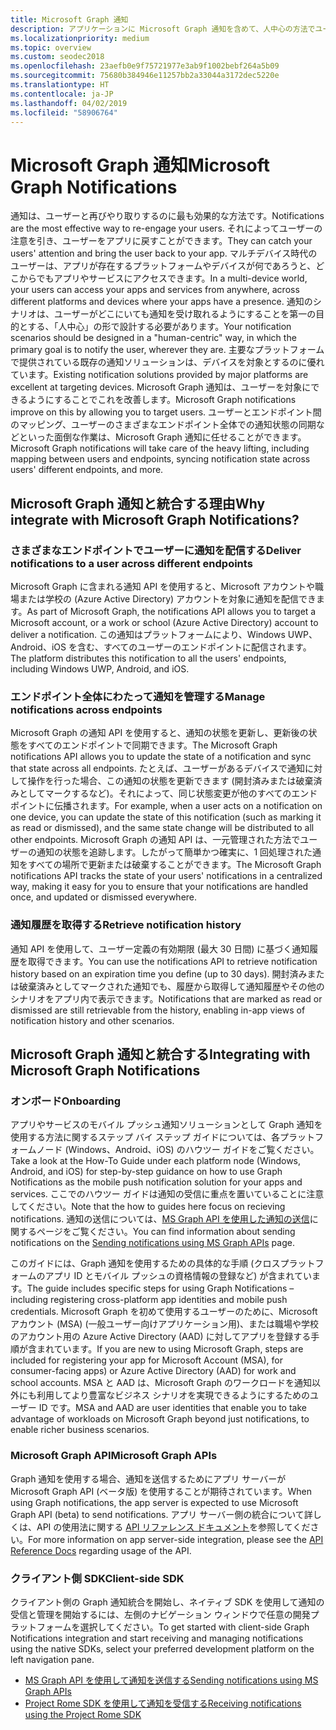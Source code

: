```yaml
---
title: Microsoft Graph 通知
description: アプリケーションに Microsoft Graph 通知を含めて、人中心の方法でユーザーと再びやり取りします。
ms.localizationpriority: medium
ms.topic: overview
ms.custom: seodec2018
ms.openlocfilehash: 23aefb0e9f75721977e3ab9f1002bebf264a5b09
ms.sourcegitcommit: 75680b384946e11257bb2a33044a3172dec5220e
ms.translationtype: HT
ms.contentlocale: ja-JP
ms.lasthandoff: 04/02/2019
ms.locfileid: "58906764"
---
```

# <a name="microsoft-graph-notifications"></a><span data-ttu-id="40789-103">Microsoft Graph 通知</span><span class="sxs-lookup"><span data-stu-id="40789-103">Microsoft Graph Notifications</span></span>
<span data-ttu-id="40789-104">通知は、ユーザーと再びやり取りするのに最も効果的な方法です。</span><span class="sxs-lookup"><span data-stu-id="40789-104">Notifications are the most effective way to re-engage your users.</span></span> <span data-ttu-id="40789-105">それによってユーザーの注意を引き、ユーザーをアプリに戻すことができます。</span><span class="sxs-lookup"><span data-stu-id="40789-105">They can catch your users' attention and bring the user back to your app.</span></span> <span data-ttu-id="40789-106">マルチデバイス時代のユーザーは、アプリが存在するプラットフォームやデバイスが何であろうと、どこからでもアプリやサービスにアクセスできます。</span><span class="sxs-lookup"><span data-stu-id="40789-106">In a multi-device world, your users can access your apps and services from anywhere, across different platforms and devices where your apps have a presence.</span></span>
<span data-ttu-id="40789-107">通知のシナリオは、ユーザーがどこにいても通知を受け取れるようにすることを第一の目的とする、「人中心」の形で設計する必要があります。</span><span class="sxs-lookup"><span data-stu-id="40789-107">Your notification scenarios should be designed in a "human-centric" way, in which the primary goal is to notify the user, wherever they are.</span></span> <span data-ttu-id="40789-108">主要なプラットフォームで提供されている既存の通知ソリューションは、デバイスを対象とするのに優れています。</span><span class="sxs-lookup"><span data-stu-id="40789-108">Existing notification solutions provided by major platforms are excellent at targeting devices.</span></span> <span data-ttu-id="40789-109">Microsoft Graph 通知は、ユーザーを対象にできるようにすることでこれを改善します。</span><span class="sxs-lookup"><span data-stu-id="40789-109">Microsoft Graph notifications improve on this by allowing you to target users.</span></span> <span data-ttu-id="40789-110">ユーザーとエンドポイント間のマッピング、ユーザーのさまざまなエンドポイント全体での通知状態の同期などといった面倒な作業は、Microsoft Graph 通知に任せることができます。</span><span class="sxs-lookup"><span data-stu-id="40789-110">Microsoft Graph notifications will take care of the heavy lifting, including mapping between users and endpoints, syncing notification state across users' different endpoints, and more.</span></span>

## <a name="why-integrate-with-microsoft-graph-notifications"></a><span data-ttu-id="40789-111">Microsoft Graph 通知と統合する理由</span><span class="sxs-lookup"><span data-stu-id="40789-111">Why integrate with Microsoft Graph Notifications?</span></span>

### <a name="deliver-notifications-to-a-user-across-different-endpoints"></a><span data-ttu-id="40789-112">さまざまなエンドポイントでユーザーに通知を配信する</span><span class="sxs-lookup"><span data-stu-id="40789-112">Deliver notifications to a user across different endpoints</span></span>
<span data-ttu-id="40789-113">Microsoft Graph に含まれる通知 API を使用すると、Microsoft アカウントや職場または学校の (Azure Active Directory) アカウントを対象に通知を配信できます。</span><span class="sxs-lookup"><span data-stu-id="40789-113">As part of Microsoft Graph, the notifications API allows you to target a Microsoft account, or a work or school (Azure Active Directory) account to deliver a notification.</span></span> <span data-ttu-id="40789-114">この通知はプラットフォームにより、Windows UWP、Android、iOS を含む、すべてのユーザーのエンドポイントに配信されます。</span><span class="sxs-lookup"><span data-stu-id="40789-114">The platform distributes this notification to all the users' endpoints, including Windows UWP, Android, and iOS.</span></span>

### <a name="manage-notifications-across-endpoints"></a><span data-ttu-id="40789-115">エンドポイント全体にわたって通知を管理する</span><span class="sxs-lookup"><span data-stu-id="40789-115">Manage notifications across endpoints</span></span>
<span data-ttu-id="40789-116">Microsoft Graph の通知 API を使用すると、通知の状態を更新し、更新後の状態をすべてのエンドポイントで同期できます。</span><span class="sxs-lookup"><span data-stu-id="40789-116">The Microsoft Graph notifications API allows you to update the state of a notification and sync that state across all endpoints.</span></span> <span data-ttu-id="40789-117">たとえば、ユーザーがあるデバイスで通知に対して操作を行った場合、この通知の状態を更新できます (開封済みまたは破棄済みとしてマークするなど)。それによって、同じ状態変更が他のすべてのエンドポイントに伝播されます。</span><span class="sxs-lookup"><span data-stu-id="40789-117">For example, when a user acts on a notification on one device, you can update the state of this notification (such as marking it as read or dismissed), and the same state change will be distributed to all other endpoints.</span></span> <span data-ttu-id="40789-118">Microsoft Graph の通知 API は、一元管理された方法でユーザーの通知の状態を追跡します。したがって簡単かつ確実に、1 回処理された通知をすべての場所で更新または破棄することができます。</span><span class="sxs-lookup"><span data-stu-id="40789-118">The Microsoft Graph notifications API tracks the state of your users' notifications in a centralized way, making it easy for you to ensure that your notifications are handled once, and updated or dismissed everywhere.</span></span>

### <a name="retrieve-notification-history"></a><span data-ttu-id="40789-119">通知履歴を取得する</span><span class="sxs-lookup"><span data-stu-id="40789-119">Retrieve notification history</span></span>
<span data-ttu-id="40789-120">通知 API を使用して、ユーザー定義の有効期限 (最大 30 日間) に基づく通知履歴を取得できます。</span><span class="sxs-lookup"><span data-stu-id="40789-120">You can use the notifications API to retrieve notification history based on an expiration time you define (up to 30 days).</span></span> <span data-ttu-id="40789-121">開封済みまたは破棄済みとしてマークされた通知でも、履歴から取得して通知履歴やその他のシナリオをアプリ内で表示できます。</span><span class="sxs-lookup"><span data-stu-id="40789-121">Notifications that are marked as read or dismissed are still retrievable from the history, enabling in-app views of notification history and other scenarios.</span></span>

## <a name="integrating-with-microsoft-graph-notifications"></a><span data-ttu-id="40789-122">Microsoft Graph 通知と統合する</span><span class="sxs-lookup"><span data-stu-id="40789-122">Integrating with Microsoft Graph Notifications</span></span>

### <a name="onboarding"></a><span data-ttu-id="40789-123">オンボード</span><span class="sxs-lookup"><span data-stu-id="40789-123">Onboarding</span></span>
<span data-ttu-id="40789-124">アプリやサービスのモバイル プッシュ通知ソリューションとして Graph 通知を使用する方法に関するステップ バイ ステップ ガイドについては、各プラットフォームノード (Windows、Android、iOS) のハウツー ガイドをご覧ください。</span><span class="sxs-lookup"><span data-stu-id="40789-124">Take a look at the How-To Guide under each platform node (Windows, Android, and iOS) for step-by-step guidance on how to use Graph Notifications as the mobile push notification solution for your apps and services.</span></span> <span data-ttu-id="40789-125">ここでのハウツー ガイドは通知の受信に重点を置いていることに注意してください。</span><span class="sxs-lookup"><span data-stu-id="40789-125">Note that the how to guides here focus on recieving notifications.</span></span> <span data-ttu-id="40789-126">通知の送信については、[MS Graph API を使用した通知の送信](sending-notifications.md)に関するページをご覧ください。</span><span class="sxs-lookup"><span data-stu-id="40789-126">You can find information about sending notifications on the [Sending notifications using MS Graph APIs](sending-notifications.md) page.</span></span>

<span data-ttu-id="40789-127">このガイドには、Graph 通知を使用するための具体的な手順 (クロスプラットフォームのアプリ ID とモバイル プッシュの資格情報の登録など) が含まれています。</span><span class="sxs-lookup"><span data-stu-id="40789-127">The guide includes specific steps for using Graph Notifications – including registering cross-platform app identities and mobile push credentials.</span></span> <span data-ttu-id="40789-128">Microsoft Graph を初めて使用するユーザーのために、Microsoft アカウント (MSA) (一般ユーザー向けアプリケーション用)、または職場や学校のアカウント用の Azure Active Directory (AAD) に対してアプリを登録する手順が含まれています。</span><span class="sxs-lookup"><span data-stu-id="40789-128">If you are new to using Microsoft Graph, steps are included for registering your app for Microsoft Account (MSA), for consumer-facing apps) or Azure Active Directory (AAD) for work and school accounts.</span></span> <span data-ttu-id="40789-129">MSA と AAD は、Microsoft Graph のワークロードを通知以外にも利用してより豊富なビジネス シナリオを実現できるようにするためのユーザー ID です。</span><span class="sxs-lookup"><span data-stu-id="40789-129">MSA and AAD are user identities that enable you to take advantage of workloads on Microsoft Graph beyond just notifications, to enable richer business scenarios.</span></span> 

### <a name="microsoft-graph-apis"></a><span data-ttu-id="40789-130">Microsoft Graph API</span><span class="sxs-lookup"><span data-stu-id="40789-130">Microsoft Graph APIs</span></span>
<span data-ttu-id="40789-131">Graph 通知を使用する場合、通知を送信するためにアプリ サーバーが Microsoft Graph API (ベータ版) を使用することが期待されています。</span><span class="sxs-lookup"><span data-stu-id="40789-131">When using Graph notifications, the app server is expected to use Microsoft Graph API (beta) to send notifications.</span></span> <span data-ttu-id="40789-132">アプリ サーバー側の統合について詳しくは、API の使用法に関する [API リファレンス ドキュメント](https://developer.microsoft.com/graph/docs/api-reference/beta/resources/notifications-api-overview)を参照してください。</span><span class="sxs-lookup"><span data-stu-id="40789-132">For more information on app server-side integration, please see the [API Reference Docs](https://developer.microsoft.com/graph/docs/api-reference/beta/resources/notifications-api-overview) regarding usage of the API.</span></span> 

### <a name="client-side-sdk"></a><span data-ttu-id="40789-133">クライアント側 SDK</span><span class="sxs-lookup"><span data-stu-id="40789-133">Client-side SDK</span></span>
<span data-ttu-id="40789-134">クライアント側の Graph 通知統合を開始し、ネイティブ SDK を使用して通知の受信と管理を開始するには、左側のナビゲーション ウィンドウで任意の開発プラットフォームを選択してください。</span><span class="sxs-lookup"><span data-stu-id="40789-134">To get started with client-side Graph Notifications integration and start receiving and managing notifications using the native SDKs, select your preferred development platform on the left navigation pane.</span></span> 

* [<span data-ttu-id="40789-135">MS Graph API を使用して通知を送信する</span><span class="sxs-lookup"><span data-stu-id="40789-135">Sending notifications using MS Graph APIs</span></span>](sending-notifications.md)
* [<span data-ttu-id="40789-136">Project Rome SDK を使用して通知を受信する</span><span class="sxs-lookup"><span data-stu-id="40789-136">Receiving notifications using the Project Rome SDK</span></span>](receiving-notifications.md)
